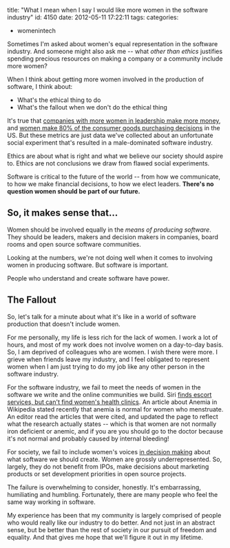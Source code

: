 title: "What I mean when I say I would like more women in the software industry"
id: 4150
date: 2012-05-11 17:22:11
tags: 
categories: 
- womenintech

Sometimes I'm asked about women's equal representation in the software industry. And someone might also ask me -- what _other than ethics_ justifies spending precious resources on making a company or a community include more women?

When I think about getting more women involved in the production of software, I think about: 

*   What's the ethical thing to do
*   What's the fallout when we don't do the ethical thing 
<!--more-->
It's true that [companies with more women in leadership make more money](http://www.catalyst.org/publication/200/the-bottom-line-corporate-performance-and-womens-representation-on-boards), and [women make 80% of the consumer goods purchasing decisions](http://www.20-first.com/8-0-half-the-market.html) in the US. But these metrics are just data we've collected about an unfortunate social experiment that's resulted in a male-dominated software industry. 

Ethics are about what is right and what we believe our society should aspire to. Ethics are not conclusions we draw from flawed social experiments.

Software is critical to the future of the world -- from how we communicate, to how we make financial decisions, to how we elect leaders. **There's no question women should be part of our future.**

## So, it makes sense that...

Women should be involved equally in the _means of producing software_. They should be leaders, makers and decision makers in companies, board rooms and open source software communities.

Looking at the numbers, we're not doing well when it comes to involving women in producing software. But software is important. 

People who understand and create software have power.

## The Fallout

So, let's talk for a minute about what it's like in a world of software production that doesn't include women.

For me personally, my life is less rich for the lack of women. I work a lot of hours, and most of my work does not involve women on a day-to-day basis. So, I am deprived of colleagues who are women. I wish there were more. I grieve when friends leave my industry, and I feel obligated to represent women when I am just trying to do my job like any other person in the software industry. 

For the software industry, we fail to meet the needs of women in the software we write and the online communities we build. Siri [finds escort services, but can't find women's health clinics](http://searchengineland.com/why-siri-cant-find-abortion-clinics-103349). An article about Anemia in Wikipedia stated recently that anemia is normal for women who menstruate. An editor read the articles that were cited, and updated the page to reflect what the research actually states -- which is that women are not normally iron deficient or anemic, and if you are you should go to the doctor because it's not normal and probably caused by internal bleeding!

For society, we fail to include women's voices [in decision making](http://www.guardian.co.uk/society/2012/mar/08/equality-usa) about what software we should create. Women are grossly underrepresented. So, largely, they do not benefit from IPOs, make decisions about marketing products or set development priorities in open source projects.

The failure is overwhelming to consider, honestly. It's embarrassing, humiliating and humbling.  Fortunately, there are many people who feel the same way working in software. 

My experience has been that my community is largely comprised of people  who would really like our industry to do better. And not just in an abstract sense, but be better than the rest of society in our pursuit of freedom and equality. And that gives me hope that we'll figure it out in my lifetime.
